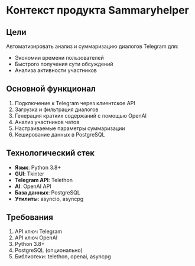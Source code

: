 # Контекст продукта Sammaryhelper

## Цели
Автоматизировать анализ и суммаризацию диалогов Telegram для:
- Экономии времени пользователей
- Быстрого получения сути обсуждений
- Анализа активности участников

## Основной функционал
1. Подключение к Telegram через клиентское API
2. Загрузка и фильтрация диалогов
3. Генерация кратких содержаний с помощью OpenAI
4. Анализ участников чатов
5. Настраиваемые параметры суммаризации
6. Кеширование данных в PostgreSQL

## Технологический стек
- **Язык**: Python 3.8+
- **GUI**: Tkinter
- **Telegram API**: Telethon
- **AI**: OpenAI API
- **База данных**: PostgreSQL
- **Утилиты**: asyncio, asyncpg

## Требования
1. API ключ Telegram
2. API ключ OpenAI
3. Python 3.8+
4. PostgreSQL (опционально)
5. Библиотеки: telethon, openai, asyncpg